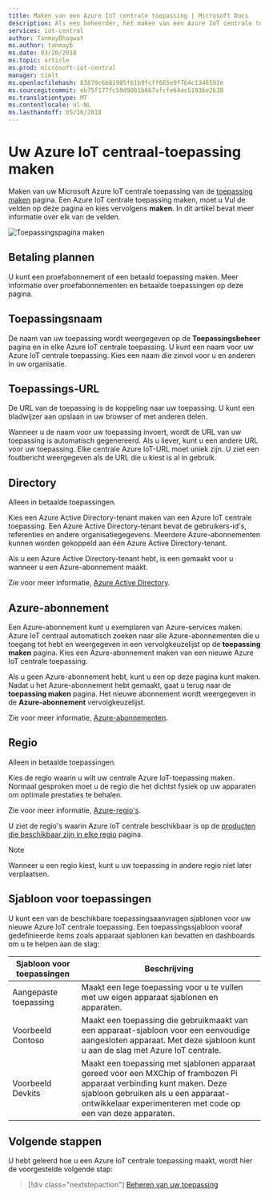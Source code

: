 ```yaml
---
title: Maken van een Azure IoT centrale toepassing | Microsoft Docs
description: Als een beheerder, het maken van een Azure IoT centrale toepassing.
services: iot-central
author: TanmayBhagwat
ms.author: tanmayb
ms.date: 03/20/2018
ms.topic: article
ms.prod: microsoft-iot-central
manager: timlt
ms.openlocfilehash: 83879c6b81985f61b9fcff665e9f764c1346592e
ms.sourcegitcommit: eb75f177fc59d90b1b667afcfe64ac51936e2638
ms.translationtype: MT
ms.contentlocale: nl-NL
ms.lasthandoff: 05/16/2018
---
```

# <a name="create-your-azure-iot-central-application"></a>Uw Azure IoT centraal-toepassing maken

Maken van uw Microsoft Azure IoT centrale toepassing van de [toepassing maken](https://apps.microsoftiotcentral.com/create) pagina. Een Azure IoT centrale toepassing maken, moet u Vul de velden op deze pagina en kies vervolgens **maken**. In dit artikel bevat meer informatie over elk van de velden.

![Toepassingspagina maken](media\howto-create-application\image1.png)

## <a name="payment-plan"></a>Betaling plannen

U kunt een proefabonnement of een betaald toepassing maken. Meer informatie over proefabonnementen en betaalde toepassingen op deze pagina.

## <a name="application-name"></a>Toepassingsnaam

De naam van uw toepassing wordt weergegeven op de **Toepassingsbeheer** pagina en in elke Azure IoT centrale toepassing. U kunt een naam voor uw Azure IoT centrale toepassing. Kies een naam die zinvol voor u en anderen in uw organisatie.

## <a name="application-url"></a>Toepassings-URL

De URL van de toepassing is de koppeling naar uw toepassing. U kunt een bladwijzer aan opslaan in uw browser of met anderen delen.

Wanneer u de naam voor uw toepassing invoert, wordt de URL van uw toepassing is automatisch gegenereerd. Als u liever, kunt u een andere URL voor uw toepassing. Elke centrale Azure IoT-URL moet uniek zijn. U ziet een foutbericht weergegeven als de URL die u kiest is al in gebruik.

## <a name="directory"></a>Directory

Alleen in betaalde toepassingen.

Kies een Azure Active Directory-tenant maken van een Azure IoT centrale toepassing. Een Azure Active Directory-tenant bevat de gebruikers-id's, referenties en andere organisatiegegevens. Meerdere Azure-abonnementen kunnen worden gekoppeld aan één Azure Active Directory-tenant.

Als u een Azure Active Directory-tenant hebt, is een gemaakt voor u wanneer u een Azure-abonnement maakt.

Zie voor meer informatie, [Azure Active Directory](https://docs.microsoft.com/azure/active-directory/).

## <a name="azure-subscription"></a>Azure-abonnement

Een Azure-abonnement kunt u exemplaren van Azure-services maken. Azure IoT centraal automatisch zoeken naar alle Azure-abonnementen die u toegang tot hebt en weergegeven in een vervolgkeuzelijst op de **toepassing maken** pagina. Kies een Azure-abonnement maken van een nieuwe Azure IoT centrale toepassing.

Als u geen Azure-abonnement hebt, kunt u een op deze pagina kunt maken. Nadat u het Azure-abonnement hebt gemaakt, gaat u terug naar de **toepassing maken** pagina. Het nieuwe abonnement wordt weergegeven in de **Azure-abonnement** vervolgkeuzelijst.

Zie voor meer informatie, [Azure-abonnementen](https://docs.microsoft.com/azure/guides/developer/azure-developer-guide#understanding-accounts-subscriptions-and-billing).

## <a name="region"></a>Regio

Alleen in betaalde toepassingen.

Kies de regio waarin u wilt uw centrale Azure IoT-toepassing maken. Normaal gesproken moet u de regio die het dichtst fysiek op uw apparaten om optimale prestaties te behalen.

Zie voor meer informatie, [Azure-regio's](https://docs.microsoft.com/en-us/azure/guides/developer/azure-developer-guide#azure-regions).

U ziet de regio's waarin Azure IoT centrale beschikbaar is op de [producten die beschikbaar zijn in elke regio](https://azure.microsoft.com/regions/services/) pagina.

> [!Note]
> Wanneer u een regio kiest, kunt u uw toepassing in andere regio niet later verplaatsen.

## <a name="application-template"></a>Sjabloon voor toepassingen

U kunt een van de beschikbare toepassingsaanvragen sjablonen voor uw nieuwe Azure IoT centrale toepassing. Een toepassingssjabloon vooraf gedefinieerde items zoals apparaat sjablonen kan bevatten en dashboards om u te helpen aan de slag:

| Sjabloon voor toepassingen | Beschrijving |
| -------------------- | ----------- |
| Aangepaste toepassing   | Maakt een lege toepassing voor u te vullen met uw eigen apparaat sjablonen en apparaten. |
| Voorbeeld Contoso       | Maakt een toepassing die gebruikmaakt van een apparaat-sjabloon voor een eenvoudige aangesloten apparaat. Met deze sjabloon kunt u aan de slag met Azure IoT centrale. |
| Voorbeeld Devkits       | Maakt een toepassing met sjablonen apparaat gereed voor een MXChip of frambozen Pi apparaat verbinding kunt maken. Deze sjabloon gebruiken als u een apparaat-ontwikkelaar experimenteren met code op een van deze apparaten. |

## <a name="next-steps"></a>Volgende stappen

U hebt geleerd hoe u een Azure IoT centrale toepassing maakt, wordt hier de voorgestelde volgende stap:

> [!div class="nextstepaction"]
> [Beheren van uw toepassing](howto-administer.md)